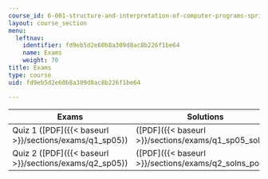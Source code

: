 ```yaml
---
course_id: 6-001-structure-and-interpretation-of-computer-programs-spring-2005
layout: course_section
menu:
  leftnav:
    identifier: fd9eb5d2e60b8a309d8ac8b226f1be64
    name: Exams
    weight: 70
title: Exams
type: course
uid: fd9eb5d2e60b8a309d8ac8b226f1be64

---
```


| Exams | Solutions |
| --- | --- |
| Quiz 1 ([PDF]({{< baseurl >}}/sections/exams/q1_sp05)) | ([PDF]({{< baseurl >}}/sections/exams/q1_sp05_solns)) |
| Quiz 2 ([PDF]({{< baseurl >}}/sections/exams/q2_sp05)) | ([PDF]({{< baseurl >}}/sections/exams/q2_solns_post))